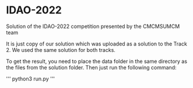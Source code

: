 # IDAO-2022
Solution of the IDAO-2022 competition presented by the CMCMSUMCM team

It is just copy of our solution which was uploaded as a solution to the Track 2. We used the same solution for both tracks.

To get the result, you need to place the data folder in the same directory as the files from the solution folder. Then just run the following command:

'''
python3 run.py
'''

